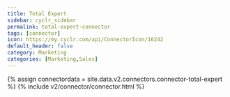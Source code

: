 ```yaml
---
title: Total Expert
sidebar: cyclr_sidebar
permalink: total-expert-connector
tags: [connector]
icon: https://my.cyclr.com/api/ConnectorIcon/16242
default_header: false
category: Marketing
categories: [Marketing,Sales]
---
```

{% assign connectordata = site.data.v2.connectors.connector-total-expert %}
{% include v2/connector/connector.html %}	